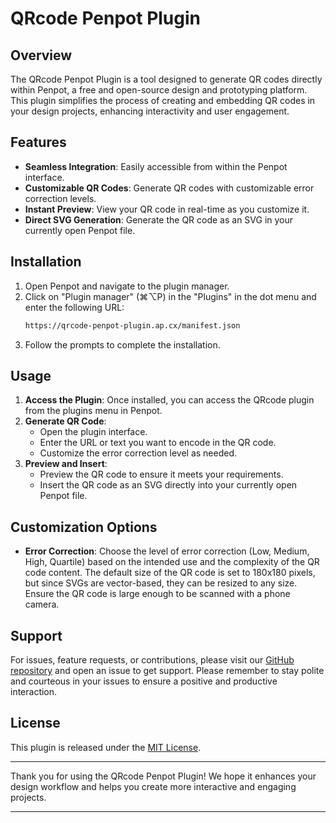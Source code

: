 # QRcode Penpot Plugin

## Overview

The QRcode Penpot Plugin is a tool designed to generate QR codes directly within Penpot, a free and open-source design and prototyping platform. This plugin simplifies the process of creating and embedding QR codes in your design projects, enhancing interactivity and user engagement.

## Features

- **Seamless Integration**: Easily accessible from within the Penpot interface.
- **Customizable QR Codes**: Generate QR codes with customizable error correction levels.
- **Instant Preview**: View your QR code in real-time as you customize it.
- **Direct SVG Generation**: Generate the QR code as an SVG in your currently open Penpot file.

## Installation

1. Open Penpot and navigate to the plugin manager.
2. Click on "Plugin manager" (⌘⌥P) in the "Plugins" in the dot menu and enter the following URL:
   ```bash
   https://qrcode-penpot-plugin.ap.cx/manifest.json
   ```
3. Follow the prompts to complete the installation.

## Usage

1. **Access the Plugin**: Once installed, you can access the QRcode plugin from the plugins menu in Penpot.
2. **Generate QR Code**:
   - Open the plugin interface.
   - Enter the URL or text you want to encode in the QR code.
   - Customize the error correction level as needed.
3. **Preview and Insert**:
   - Preview the QR code to ensure it meets your requirements.
   - Insert the QR code as an SVG directly into your currently open Penpot file.

## Customization Options

- **Error Correction**: Choose the level of error correction (Low, Medium, High, Quartile) based on the intended use and the complexity of the QR code content. The default size of the QR code is set to 180x180 pixels, but since SVGs are vector-based, they can be resized to any size. Ensure the QR code is large enough to be scanned with a phone camera.

## Support

For issues, feature requests, or contributions, please visit our [GitHub repository](https://github.com/thierryc/qrcode-penpot-plugin) and open an issue to get support. Please remember to stay polite and courteous in your issues to ensure a positive and productive interaction.

## License

This plugin is released under the [MIT License](LICENSE).

---

Thank you for using the QRcode Penpot Plugin! We hope it enhances your design workflow and helps you create more interactive and engaging projects.

---
